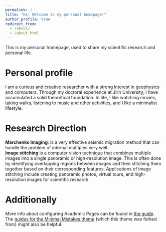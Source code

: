 ```yaml
---
permalink: /
title: "Hi! Welcome to my personal homepage!"
author_profile: true
redirect_from: 
  - /about/
  - /about.html
---
```


This is my personal homepage, used to share my scientific research and personal life.

Personal profile
======
I am a curious and creative researcher with a strong interest in geophysics and computers. Through my doctoral experience at Jilin University, I have accumulated a solid theoretical foundation.
In life, I like watching movies, taking walks, listening to music and other activities, and I like a minimalist lifestyle.

Research Direction
======
**Marchenko Imaging**: is a very effective seismic migration method that can handle the problem of internal multiples very well.
<br>
**Image stitching** is a computer vision technique that combines multiple images into a single panoramic or high-resolution image. This is often done by identifying overlapping regions between images and then stitching them together based on their corresponding features. Applications of image stitching include creating panoramic photos, virtual tours, and high-resolution images for scientific research.

Additionally
======
More info about configuring Academic Pages can be found in [the guide](https://academicpages.github.io/markdown/). The [guides for the Minimal Mistakes theme](https://mmistakes.github.io/minimal-mistakes/docs/configuration/) (which this theme was forked from) might also be helpful.
